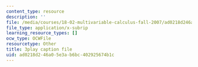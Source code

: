 ```yaml
---
content_type: resource
description: ''
file: /media/courses/18-02-multivariable-calculus-fall-2007/ad0218d246a05e3ab6bc402925674b1c_YP_B0AapU0c.vtt
file_type: application/x-subrip
learning_resource_types: []
ocw_type: OCWFile
resourcetype: Other
title: 3play caption file
uid: ad0218d2-46a0-5e3a-b6bc-402925674b1c
---
```

